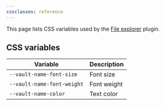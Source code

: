 ```yaml
---
cssclasses: reference
---
```


This page lists CSS variables used by the [File explorer](https://help.obsidian.md/Plugins/File+explorer) plugin.

## CSS variables

| Variable                   | Description |
| -------------------------- | ----------- |
| `--vault-name-font-size`   | Font size   |
| `--vault-name-font-weight` | Font weight |
| `--vault-name-color`       | Text color  |
